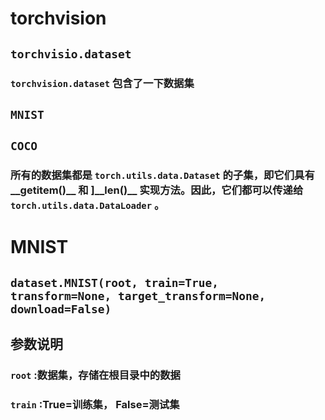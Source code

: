 # torchvision
## `torchvisio.dataset`
### `torchvision.dataset` 包含了一下数据集
## `MNIST`
## `COCO`

### 所有的数据集都是 `torch.utils.data.Dataset` 的子集，即它们具有 \_\_getitem()\_\_ 和 ]_\_len()\_\_ 实现方法。因此，它们都可以传递给 `torch.utils.data.DataLoader` 。


# MNIST
## ``` dataset.MNIST(root, train=True, transform=None, target_transform=None, download=False) ```
## 参数说明
### `root` :数据集，存储在根目录中的数据
### `train` :True=训练集， False=测试集